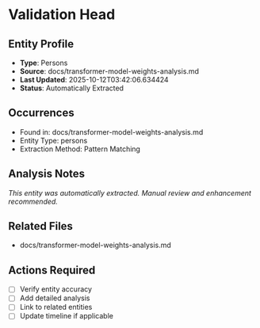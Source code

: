 # Validation Head

## Entity Profile
- **Type**: Persons
- **Source**: docs/transformer-model-weights-analysis.md
- **Last Updated**: 2025-10-12T03:42:06.634424
- **Status**: Automatically Extracted

## Occurrences
- Found in: docs/transformer-model-weights-analysis.md
- Entity Type: persons
- Extraction Method: Pattern Matching

## Analysis Notes
*This entity was automatically extracted. Manual review and enhancement recommended.*

## Related Files
- docs/transformer-model-weights-analysis.md

## Actions Required
- [ ] Verify entity accuracy
- [ ] Add detailed analysis
- [ ] Link to related entities
- [ ] Update timeline if applicable
